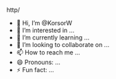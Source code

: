 http/

- 👋 Hi, I’m @KorsorW
- 👀 I’m interested in ...
- 🌱 I’m currently learning ...
- 💞️ I’m looking to collaborate on ...
- 📫 How to reach me ...
- 😄 Pronouns: ...
- ⚡ Fun fact: ...

<!---
KorsorW/KorsorW is a ✨ special ✨ repository because its `README.md` (this file) appears on your GitHub profile.
You can click the Preview link to take a look at your changes.
--->
